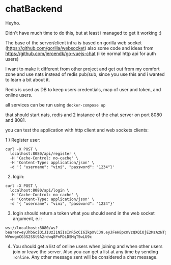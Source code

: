 # chatBackend

Heyho.

Didn't have much time to do this, but at least i managed to get it working :)

The base of the server/client infra is based on gorilla web socket (https://github.com/gorilla/websocket)
also some code and ideas from https://github.com/jeroendk/go-vuejs-chat (like normal http api for auth users)

I want to make it different from other project and get out from my comfort zone and use nats instead of redis pub/sub, since you use this and i wanted to learn a bit about it.

Redis is used as DB to keep users credentials, map of user and token, and online users.


all services can be run using ```docker-compose up```

that should start nats, redis and 2 instance of the chat server on port 8080 and 8081.

you can test the application with http client and web sockets clients:


1 ) Register user: 

```	
curl -X POST \
  localhost:8080/api/register \
  -H 'Cache-Control: no-cache' \
  -H 'Content-Type: application/json' \
  -d '{ "username": "vini", "password": "1234"}'
```

2) login:

```
curl -X POST \
  localhost:8080/api/login \
  -H 'Cache-Control: no-cache' \
  -H 'Content-Type: application/json' \
  -d '{ "username": "vini", "password": "1234"}'
```

3) login should return a token what you should send in the web socket argument, e.i:
```
ws://localhost:8080/ws?bearer=eyJhbGciOiJIUzI1NiIsInR5cCI6IkpXVCJ9.eyJFeHBpcmVzQXQiOjE2MzAzNTgzODksIklkIjoiMzA2ODA5ZWItYTMyMi00Yzg0LWE1Y2QtNjMzM2MzNWIwMjZjIiwiTmFtZSI6InZpbmkifQ.EMzM-WVnwgmCG3S2SSt9A2rdwq8PnPDiDSMqTSwLU9c
``` 

4) You should get a list of online users when joining and when other users join or leave the server. Also you can get a list at any time by sending `!online`. Any other message sent will be considered a chat message.

